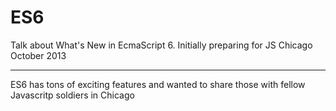 ES6
===

Talk about What's New in EcmaScript 6. Initially preparing for JS Chicago October 2013

____
ES6 has tons of exciting features and wanted to share those with fellow Javascritp soldiers in Chicago
